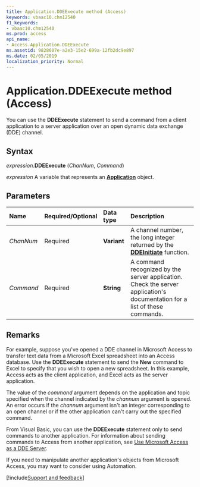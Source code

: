 ```yaml
---
title: Application.DDEExecute method (Access)
keywords: vbaac10.chm12540
f1_keywords:
- vbaac10.chm12540
ms.prod: access
api_name:
- Access.Application.DDEExecute
ms.assetid: 9828607e-a2e3-15e2-699a-12fb2dc9e897
ms.date: 02/05/2019
localization_priority: Normal
---
```



# Application.DDEExecute method (Access)

You can use the **DDEExecute** statement to send a command from a client application to a server application over an open dynamic data exchange (DDE) channel.


## Syntax

_expression_.**DDEExecute** (_ChanNum_, _Command_)

_expression_ A variable that represents an **[Application](Access.Application.md)** object.


## Parameters

|Name|Required/Optional|Data type|Description|
|:-----|:-----|:-----|:-----|
| _ChanNum_|Required|**Variant**|A channel number, the long integer returned by the **[DDEInitiate](Access.Application.DDEInitiate.md)** function.|
| _Command_|Required|**String**|A command recognized by the server application. Check the server application's documentation for a list of these commands.|

## Remarks

For example, suppose you've opened a DDE channel in Microsoft Access to transfer text data from a Microsoft Excel spreadsheet into an Access database. Use the **DDEExecute** statement to send the **New** command to Excel to specify that you wish to open a new spreadsheet. In this example, Access acts as the client application, and Excel acts as the server application.

The value of the _command_ argument depends on the application and topic specified when the channel indicated by the _channum_ argument is opened. An error occurs if the _channum_ argument isn't an integer corresponding to an open channel or if the other application can't carry out the specified command.

From Visual Basic, you can use the **DDEExecute** statement only to send commands to another application. For information about sending commands to Access from another application, see [Use Microsoft Access as a DDE Server](overview/Access.md).

If you need to manipulate another application's objects from Microsoft Access, you may want to consider using Automation.




[!include[Support and feedback](~/includes/feedback-boilerplate.md)]